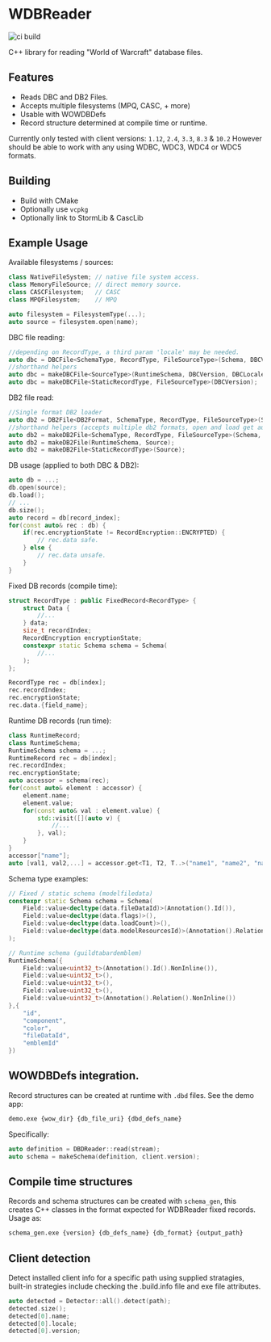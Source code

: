 # WDBReader

![ci build](https://github.com/Frostshake/WDBReader/actions/workflows/wdbreader.yml/badge.svg?branch=main)

C++ library for reading "World of Warcraft" database files.

## Features

- Reads DBC and DB2 Files.
- Accepts multiple filesystems (MPQ, CASC, + more)
- Usable with WOWDBDefs
- Record structure determined at compile time or runtime.

Currently only tested with client versions: `1.12`, `2.4`, `3.3`, `8.3` & `10.2`
However should be able to work with any using WDBC, WDC3, WDC4 or WDC5 formats.

## Building

- Build with CMake
- Optionally use `vcpkg`
- Optionally link to StormLib & CascLib

## Example Usage

Available filesystems / sources:
```cpp
class NativeFileSystem; // native file system access.
class MemoryFileSource; // direct memory source.
class CASCFilesystem;   // CASC
class MPQFilesystem;    // MPQ

auto filesystem = FilesystemType(...);
auto source = filesystem.open(name);
```

DBC file reading:
```cpp
//depending on RecordType, a third param 'locale' may be needed. 
auto dbc = DBCFile<SchemaType, RecordType, FileSourceType>(Schema, DBCVersion);
//shorthand helpers
auto dbc = makeDBCFile<SourceType>(RuntimeSchema, DBCVersion, DBCLocale);
auto dbc = makeDBCFile<StaticRecordType, FileSourceType>(DBCVersion);
```

DB2 file read:
```cpp
//Single format DB2 loader
auto db2 = DB2File<DB2Format, SchemaType, RecordType, FileSourceType>(Schema);
//shorthand helpers (accepts multiple db2 formats, open and load get automatically called.)
auto db2 = makeDB2File<SchemaType, RecordType, FileSourceType>(Schema, Source);     
auto db2 = makeDB2File(RuntimeSchema, Source);
auto db2 = makeDB2File<StaticRecordType>(Source);
```

DB usage (applied to both DBC & DB2):
```cpp
auto db = ...;
db.open(source);
db.load();
// ...
db.size();
auto record = db[record_index];
for(const auto& rec : db) {
    if(rec.encryptionState != RecordEncryption::ENCRYPTED) {
        // rec.data safe.
    } else {
        // rec.data unsafe.
    }
}
```

Fixed DB records (compile time):
```cpp
struct RecordType : public FixedRecord<RecordType> {
    struct Data {
        //...
    } data;
    size_t recordIndex;
    RecordEncryption encryptionState;
    constexpr static Schema schema = Schema(
        //...
    );
};

RecordType rec = db[index];
rec.recordIndex;
rec.encryptionState;
rec.data.{field_name};
```

Runtime DB records (run time):
```cpp
class RuntimeRecord;
class RuntimeSchema;
RuntimeSchema schema = ...;
RuntimeRecord rec = db[index];
rec.recordIndex;
rec.encryptionState;
auto accessor = schema(rec);
for(const auto& element : accessor) {
    element.name;
    element.value;
    for(const auto& val : element.value) {
        std::visit([](auto v) {
            //...
        }, val);
    }
}
accessor["name"];
auto [val1, val2,...] = accessor.get<T1, T2, T..>("name1", "name2", "name"...);
```

Schema type examples:
```cpp
// Fixed / static schema (modelfiledata)
constexpr static Schema schema = Schema(
    Field::value<decltype(data.fileDataId)>(Annotation().Id()),
    Field::value<decltype(data.flags)>(),
    Field::value<decltype(data.loadCount)>(),
    Field::value<decltype(data.modelResourcesId)>(Annotation().Relation())
);

// Runtime schema (guildtabardemblem)
RuntimeSchema({
    Field::value<uint32_t>(Annotation().Id().NonInline()),
    Field::value<uint32_t>(),
    Field::value<uint32_t>(),
    Field::value<uint32_t>(),
    Field::value<uint32_t>(Annotation().Relation().NonInline())
},{
    "id",
    "component",
    "color",
    "fileDataId",
    "emblemId"
})
```

## WOWDBDefs integration.

Record structures can be created at runtime with `.dbd` files. See the demo app:
```bash
demo.exe {wow_dir} {db_file_uri} {dbd_defs_name}
```
Specifically:
```cpp
auto definition = DBDReader::read(stream);
auto schema = makeSchema(definition, client.version);
```

## Compile time structures

Records and schema structures can be created with `schema_gen`, this creates C++ classes in the format expected for WDBReader fixed records. Usage as:
```bash
schema_gen.exe {version} {db_defs_name} {db_format} {output_path}
```

## Client detection
Detect installed client info for a specific path using supplied stratagies, built-in strategies include checking the .build.info file and exe file attributes.
```cpp
auto detected = Detector::all().detect(path);
detected.size();
detected[0].name;
detected[0].locale;
detected[0].version;
```
